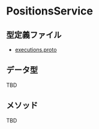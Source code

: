 # PositionsService

## 型定義ファイル

- [executions.proto](../proto/positions.proto)

## データ型

TBD

## メソッド

TBD